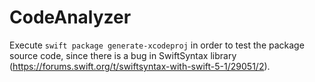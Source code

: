 # CodeAnalyzer

Execute `swift package generate-xcodeproj` in order to test the package source code, since there is a bug in SwiftSyntax library (https://forums.swift.org/t/swiftsyntax-with-swift-5-1/29051/2).
